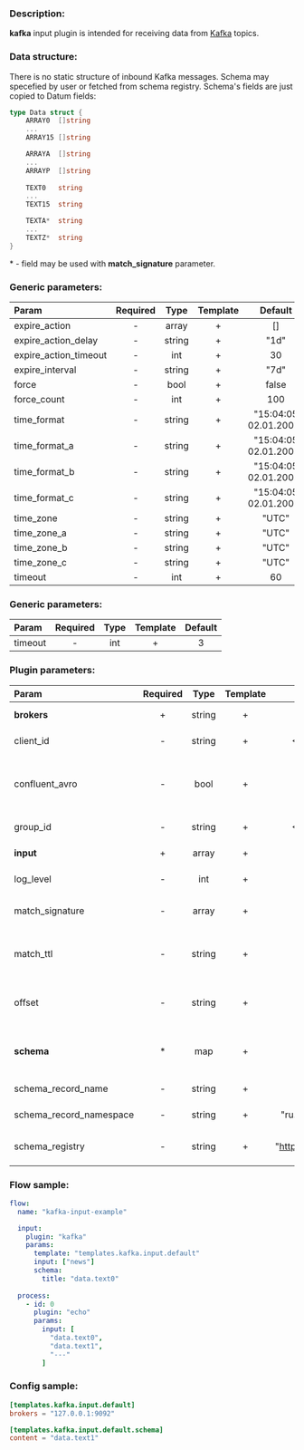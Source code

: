 ### Description:

**kafka** input plugin is intended for receiving data from [Kafka](https://kafka.apache.org/) topics.  

### Data structure:

There is no static structure of inbound Kafka messages. Schema may specefied by user or fetched from schema registry.
Schema's fields are just copied to Datum fields:

```go
type Data struct {
    ARRAY0  []string
    ...
    ARRAY15 []string

    ARRAYA  []string
    ...
    ARRAYP  []string
	
    TEXT0   string
    ...
    TEXT15  string

    TEXTA*  string
    ...
    TEXTZ*  string
}
```

&ast; - field may be used with **match_signature** parameter.

### Generic parameters:

| Param                 | Required | Type   | Template | Default               |
|:----------------------|:--------:|:------:|:--------:|:---------------------:|
| expire_action         | -        | array  | +        | []                    |
| expire_action_delay   | -        | string | +        | "1d"                  |
| expire_action_timeout | -        | int    | +        | 30                    |
| expire_interval       | -        | string | +        | "7d"                  |
| force                 | -        | bool   | +        | false                 |
| force_count           | -        | int    | +        | 100                   |
| time_format           | -        | string | +        | "15:04:05 02.01.2006" |
| time_format_a         | -        | string | +        | "15:04:05 02.01.2006" |
| time_format_b         | -        | string | +        | "15:04:05 02.01.2006" |
| time_format_c         | -        | string | +        | "15:04:05 02.01.2006" |
| time_zone             | -        | string | +        | "UTC"                 |
| time_zone_a           | -        | string | +        | "UTC"                 |
| time_zone_b           | -        | string | +        | "UTC"                 |
| time_zone_c           | -        | string | +        | "UTC"                 |
| timeout               | -        | int    | +        | 60                    |

### Generic parameters:

| Param   | Required | Type | Template | Default |
|:--------|:--------:|:----:|:--------:|:-------:|
| timeout | -        | int  | +        | 3       |


### Plugin parameters:

| Param                   | Required | Type   | Template | Default                 | Example                      | Description                                                                                                                                                                                                         |
|:------------------------|:--------:|:------:|:--------:|:-----------------------:|:----------------------------:|:--------------------------------------------------------------------------------------------------------------------------------------------------------------------------------------------------------------------|
| **brokers**             | +        | string | +        | ""                      | "127.0.0.1:9092,host:1111"   | List of Kafka brokers.                                                                                                                                                                                              |
| client_id               | -        | string | +        | <FLOW_NAME>             | "gosquito"                   | Client identification.                                                                                                                                                                                              |
| confluent_avro          | -        | bool   | +        | false                   | true                         | Get [Confluent Avro](https://docs.confluent.io/platform/current/schema-registry/serdes-develop/index.html#wire-format) schema from [schema registry](https://docs.confluent.io/current/schema-registry/index.html). |
| group_id                | -        | string | +        | <FLOW_NAME>             | "gosquito"                   | Group identification.                                                                                                                                                                                               |
| **input**               | +        | array  | +        | []                      | ["news"]                     | List of Kafka topics.                                                                                                                                                                                               |
| log_level               | -        | int    | +        | 0                       | 7                            | librdkafka log level.                                                                                                                                                                                               |
| match_signature         | -        | array  | +        | "[]"                    | ["data.textA", "data.textP"] | Match new messages by signature.                                                                                                                                                                                    |
| match_ttl               | -        | string | +        | "1d"                    | "24h"                        | TTL (Time To Live) for matched signatures.                                                                                                                                                                          |
| offset                  | -        | string | +        | "earliest"              | "latest"                     | Offset to start consuming from.                                                                                                                                                                                     |
| **schema**              | *        | map    | +        | map[]                   | see example                  | Dynamic schema for Kafka messages.                                                                                                                                                                                  |
| schema_record_name      | -        | string | +        | "Datum"                 | "event"                      | [Avro record name](http://avro.apache.org/docs/current/spec.html).                                                                                                                                                  |
| schema_record_namespace | -        | string | +        | "ru.livelace.gosquito"  | "com.example"                | [Avro record namespace](http://avro.apache.org/docs/current/spec.html).                                                                                                                                             |
| schema_registry         | -        | string | +        | "http://127.0.0.1:8081" | "https://host.example.com"   | [Confluent schema registry](https://docs.confluent.io/current/schema-registry/index.html).                                                                                                                          |

### Flow sample:

```yaml
flow:
  name: "kafka-input-example"

  input:
    plugin: "kafka"
    params:
      template: "templates.kafka.input.default"
      input: ["news"]
      schema:
        title: "data.text0"
  
  process:
    - id: 0
      plugin: "echo"
      params:
        input: [
          "data.text0", 
          "data.text1", 
          "---"
        ]
```

### Config sample:

```toml
[templates.kafka.input.default]
brokers = "127.0.0.1:9092"

[templates.kafka.input.default.schema]
content = "data.text1"
```


